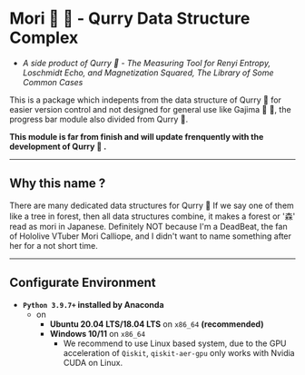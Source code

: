 # Mori 🌳 🍛 - Qurry Data Structure Complex

- *A side product of Qurry 🍛 - The Measuring Tool for Renyi Entropy, Loschmidt Echo, and Magnetization Squared, The Library of Some Common Cases*

This is a package which indepents from the data structure of Qurry 🍛 for easier version control and not designed for general use like Gajima 🔄 🍛, the progress bar module also divided from Qurry 🍛.

**This module is far from finish and will update frenquently with the development of Qurry 🍛 .**

---

## Why this name ?

There are many dedicated data structures for Qurry 🍛 If we say one of them like a tree in forest, then all data structures combine, it makes a forest or '森' read as mori in Japanese.
Definitely NOT because I'm a DeadBeat, the fan of Hololive VTuber Mori Calliope, and I didn't want to name something after her for a not short time.

---

## Configurate Environment

- **`Python 3.9.7+` installed by Anaconda**
  - on
    - **Ubuntu 20.04 LTS/18.04 LTS** on `x86_64` **(recommended)**
    - **Windows 10/11** on `x86_64`
      - We recommend to use Linux based system, due to the GPU acceleration of `Qiskit`, `qiskit-aer-gpu` only works with Nvidia CUDA on Linux.
